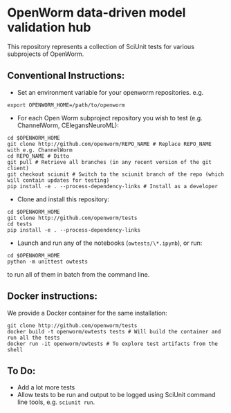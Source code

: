# OpenWorm data-driven model validation hub

This repository represents a collection of SciUnit tests for various subprojects of OpenWorm.   

## Conventional Instructions:
- Set an environment variable for your openworm repositories. e.g. 
```
export OPENWORM_HOME=/path/to/openworm
```

- For each Open Worm subproject repository you wish to test (e.g. ChannelWorm, CElegansNeuroML):
```
cd $OPENWORM_HOME
git clone http://github.com/openworm/REPO_NAME # Replace REPO_NAME with e.g. ChannelWorm
cd REPO_NAME # Ditto
git pull # Retrieve all branches (in any recent version of the git client)
git checkout sciunit # Switch to the sciunit branch of the repo (which will contain updates for testing)
pip install -e . --process-dependency-links # Install as a developer
```

- Clone and install this repository: 
```
cd $OPENWORM_HOME
git clone http://github.com/openworm/tests
cd tests
pip install -e . --process-dependency-links
```

- Launch and run any of the notebooks (`owtests/\*.ipynb`), or run:
```
cd $OPENWORM_HOME
python -m unittest owtests
``` 
to run all of them in batch from the command line.  

## Docker instructions:
We provide a Docker container for the same installation:
```
git clone http://github.com/openworm/tests
docker build -t openworm/owtests tests # Will build the container and run all the tests
docker run -it openworm/owtests # To explore test artifacts from the shell
```

## To Do:
- Add a lot more tests
- Allow tests to be run and output to be logged using SciUnit command line tools, e.g. `sciunit run`.  
